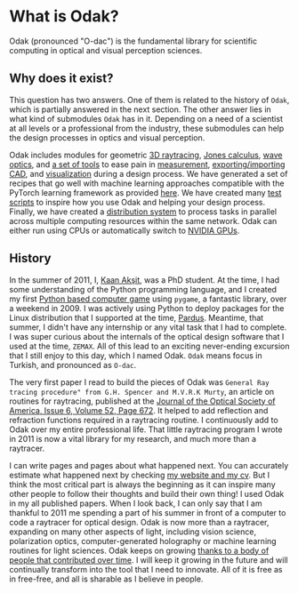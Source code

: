 # What is Odak?
Odak (pronounced "O-dac") is the fundamental library for scientific computing in optical and visual perception sciences.

## Why does it exist?
This question has two answers. 
One of them is related to the history of `Odak`, which is partially answered in the next section.
The other answer lies in what kind of submodules `Odak` has in it.
Depending on a need of a scientist at all levels or a professional from the industry, these submodules can help the design processes in optics and visual perception.

Odak includes modules for geometric [3D raytracing](odak/raytracing/), [Jones calculus](odak/jones), [wave optics](odak/wave), and [a set of tools](odak/tools) to ease pain in [measurement](odak/measurement), [exporting/importing CAD](odak/tools/asset.py), and [visualization](odak/visualize) during a design process.
We have generated a set of recipes that go well with machine learning approaches compatible with the PyTorch learning framework as provided [here](odak/learn).
We have created many [test scripts](test/) to inspire how you use Odak and helping your design process.
Finally, we have created a [distribution system](odak/manager) to process tasks in parallel across multiple computing resources within the same network.
Odak can either run using CPUs or automatically switch to [NVIDIA GPUs](odak/__init__.py#L8).



## History
In the summer of 2011, I, [Kaan Akşit](https://kaanaksit.com), was a PhD student.
At the time, I had some understanding of the Python programming language, and I created my first [Python based computer game](https://www.youtube.com/watch?v=r9RIzKCGrmU) using `pygame`, a fantastic library, over a weekend in 2009.
I was actively using Python to deploy packages for the Linux distribution that I supported at the time, [Pardus](https://distrowatch.com/table.php?distribution=pardus).
Meantime, that summer, I didn't have any internship or any vital task that I had to complete.
I was super curious about the internals of the optical design software that I used at the time, `ZEMAX`.
All of this lead to an exciting never-ending excursion that I still enjoy to this day, which I named Odak.
`Odak` means focus in Turkish, and pronounced as `O-dac`.

The very first paper I read to build the pieces of Odak was `General Ray tracing procedure" from G.H. Spencer and M.V.R.K Murty`, an article on routines for raytracing, published at the [Journal of the Optical Society of America, Issue 6, Volume 52, Page 672](https://doi.org/10.1364/JOSA.52.000672).
It helped to add reflection and refraction functions required in a raytracing routine.
I continuously add to Odak over my entire professional life.
That little raytracing program I wrote in 2011 is now a vital library for my research, and much more than a raytracer.

I can write pages and pages about what happened next.
You can accurately estimate what happened next by checking [my website and my cv](https://kaanaksit.com).
But I think the most critical part is always the beginning as it can inspire many other people to follow their thoughts and build their own thing!
I used Odak in my all published papers.
When I look back, I can only say that I am thankful to 2011 me spending a part of his summer in front of a computer to code a raytracer for optical design.
Odak is now more than a raytracer, expanding on many other aspects of light, including vision science, polarization optics, computer-generated holography or machine learning routines for light sciences.
Odak keeps on growing [thanks to a body of people that contributed over time](https://github.com/kunguz/odak/blob/master/THANKS.txt).
I will keep it growing in the future and will continually transform into the tool that I need to innovate.
All of it is free as in free-free, and all is sharable as I believe in people.

